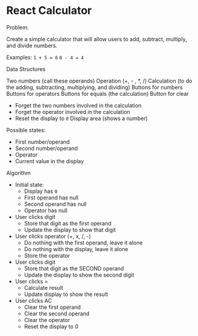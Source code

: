 # React Calculator

Problem:

Create a simple calculator that will allow users to add, subtract, multiply, and divide numbers.

Examples:
`1 + 5 = 6`
`8 - 4 = 4`

Data Structures

Two numbers (call these operands)
Operation (+, - , \*, /)
Calculation (to do the adding, subtracting, multiplying, and dividing)
Buttons for numbers
Buttons for operators
Buttons for equals (the calculation)
Button for clear

- Forget the two numbers involved in the calculation
- Forget the operator involved in the calculation
- Reset the display to `0`
  Display area (shows a number)

Possible states:

- First number/operand
- Second number/operand
- Operator
- Current value in the display

Algorithm

- Initial state:
  - Display has `0`
  - First operand has null
  - Second operand has null
  - Operator has null
- User clicks digit
  - Store that digit as the first operand
  - Update the display to show that digit
- User clicks operator (+, x, /, -)
  - Do nothing with the first operand, leave it alone
  - Do nothing with the display, leave it alone
  - Store the operator
- User clicks digit
  - Store that digit as the SECOND operand
  - Update the display to show the second digit
- User clicks =
  - Calculate result
  - Update display to show the result
- User clicks AC
  - Clear the first operand
  - Clear the second operand
  - Clear the operator
  - Reset the display to 0
